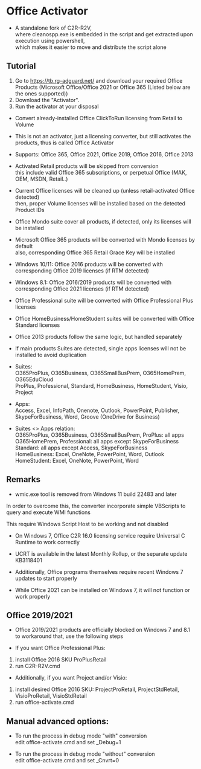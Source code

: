 
# Office Activator

- A standalone fork of C2R-R2V,  
where cleanospp.exe is embedded in the script and get extracted upon execution using powershell,  
which makes it easier to move and distribute the script alone

## Tutorial
1. Go to https://tb.rg-adguard.net/ and download your required Office Products (Microsoft Office/Office 2021 or Office 365 (Listed below are the ones supported))
2. Download the "Activator".
3. Run the activator at your disposal


- Convert already-installed Office ClickToRun licensing from Retail to Volume

- This is not an activator, just a licensing converter, but still activates the products, thus is called Office Activator

- Supports: Office 365, Office 2021, Office 2019, Office 2016, Office 2013



- Activated Retail products will be skipped from conversion  
this include valid Office 365 subscriptions, or perpetual Office (MAK, OEM, MSDN, Retail..)

- Current Office licenses will be cleaned up (unless retail-activated Office detected)  
then, proper Volume licenses will be installed based on the detected Product IDs

- Office Mondo suite cover all products, if detected, only its licenses will be installed

- Microsoft Office 365 products will be converted with Mondo licenses by default  
also, corresponding Office 365 Retail Grace Key will be installed

- Windows 10/11: Office 2016 products will be converted with corresponding Office 2019 licenses (if RTM detected)

- Windows 8.1: Office 2016/2019 products will be converted with corresponding Office 2021 licenses (if RTM detected)

- Office Professional suite will be converted with Office Professional Plus licenses

- Office HomeBusiness/HomeStudent suites will be converted with Office Standard licenses

- Office 2013 products follow the same logic, but handled separately

- If main products Suites are detected, single apps licenses will not be installed to avoid duplication

- Suites:  
O365ProPlus, O365Business, O365SmallBusPrem, O365HomePrem, O365EduCloud  
ProPlus, Professional, Standard, HomeBusiness, HomeStudent, Visio, Project

- Apps:  
Access, Excel, InfoPath, Onenote, Outlook, PowerPoint, Publisher, SkypeForBusiness, Word, Groove (OneDrive for Business)

- Suites <> Apps relation:  
O365ProPlus, O365Business, O365SmallBusPrem, ProPlus: all apps  
O365HomePrem, Professional: all apps except SkypeForBusiness  
Standard: all apps except Access, SkypeForBusiness  
HomeBusiness: Excel, OneNote, PowerPoint, Word, Outlook  
HomeStudent: Excel, OneNote, PowerPoint, Word

## Remarks

- wmic.exe tool is removed from Windows 11 build 22483 and later

In order to overcome this, the converter incorporate simple VBScripts to query and execute WMI functions

This require Windows Script Host to be working and not disabled

- On Windows 7, Office C2R 16.0 licensing service require Universal C Runtime to work correctly

- UCRT is available in the latest Monthly Rollup, or the separate update KB3118401

- Additionally, Office programs themselves require recent Windows 7 updates to start properly

- While Office 2021 can be installed on Windows 7, it will not function or work properly

## Office 2019/2021

- Office 2019/2021 products are officially blocked on Windows 7 and 8.1  
to workaround that, use the following steps

- If you want Office Professional Plus:  
1) install Office 2016 SKU ProPlusRetail  
2) run C2R-R2V.cmd

- Additionally, if you want Project and/or Visio:  
1) install desired Office 2016 SKU: ProjectProRetail, ProjectStdRetail, VisioProRetail, VisioStdRetail  
2) run office-activate.cmd

## Manual advanced options:

- To run the process in debug mode "with" conversion  
edit office-activate.cmd and set _Debug=1

- To run the process in debug mode "without" conversion  
edit office-activate.cmd and set _Cnvrt=0

